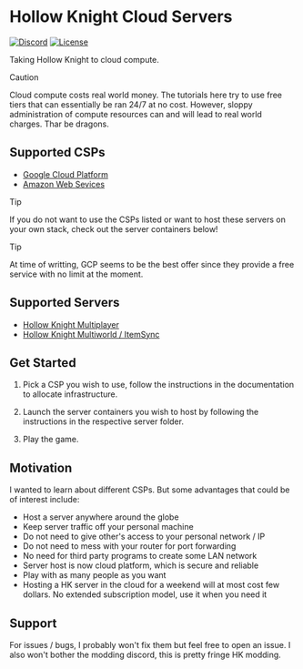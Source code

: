 # Hollow Knight Cloud Servers

[![Discord](https://img.shields.io/discord/879125729936298015.svg?logo=discord&logoColor=white&logoWidth=20&labelColor=7289DA&label=Discord&color=17cf48)](https://discord.gg/F6Y5TeFQ8j) [![License](https://img.shields.io/badge/license-MIT-green)](./LICENSE)

Taking Hollow Knight to cloud compute.

> [!CAUTION]
> Cloud compute costs real world money. The tutorials here try to use free tiers that can essentially be ran 24/7 at no cost.
> However, sloppy administration of compute resources can and will lead to real world charges. Thar be dragons.


## Supported CSPs

- [Google Cloud Platform](gcp)
- [Amazon Web Sevices](aws)

> [!TIP]
> If you do not want to use the CSPs listed or want to host these servers on your own stack, check out the server containers below!

> [!TIP]
> At time of writting, GCP seems to be the best offer since they provide a free service with no limit at the moment.

## Supported Servers

- [Hollow Knight Multiplayer](docker/hkmp)
- [Hollow Knight Multiworld / ItemSync](docker/hkmw)

## Get Started

1. Pick a CSP you wish to use, follow the instructions in the documentation to allocate infrastructure.

2. Launch the server containers you wish to host by following the instructions in the respective server folder.

3. Play the game.

## Motivation

I wanted to learn about different CSPs.
But some advantages that could be of interest include:

- Host a server anywhere around the globe
- Keep server traffic off your personal machine
- Do not need to give other's access to your personal network / IP
- Do not need to mess with your router for port forwarding
- No need for third party programs to create some LAN network
- Server host is now cloud platform, which is secure and reliable
- Play with as many people as you want
- Hosting a HK server in the cloud for a weekend will at most cost few dollars. No extended subscription model, use it when you need it

## Support

For issues / bugs, I probably won't fix them but feel free to open an issue.
I also won't bother the modding discord, this is pretty fringe HK modding.